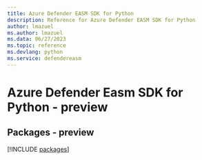 ```yaml
---
title: Azure Defender EASM SDK for Python
description: Reference for Azure Defender EASM SDK for Python
author: lmazuel
ms.author: lmazuel
ms.data: 06/27/2023
ms.topic: reference
ms.devlang: python
ms.service: defendereasm
---
```

# Azure Defender Easm SDK for Python - preview
## Packages - preview
[!INCLUDE [packages](defender-easm-index.md)]